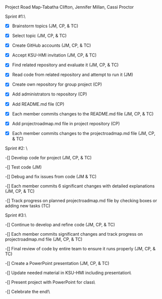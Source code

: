 Project Road Map-Tabatha Clifton, Jennifer Millan, Cassi Proctor

Sprint #1:\

-[x] Brainstorm topics (JM, CP, & TC)

-[x] Select topic (JM, CP, & TC)

-[x] Create GitHub accounts (JM, CP, & TC)

-[x] Accept KSU-HMI invitation (JM, CP, & TC)

-[x] Find related repository and evaluate it (JM, CP, & TC)

-[x] Read code from related repository and attempt to run it (JM)

-[x] Create own repository for group project (CP)

-[x] Add administrators to repository (CP)

-[x] Add README.md file (CP)

-[x] Each member commits changes to the README.md file (JM, CP, & TC)

-[x] Add projectroadmap.md file in project repository (CP)

-[x] Each member commits changes to the projectroadmap.md file (JM, CP, & TC)

Sprint #2: \

-[] Develop code for project (JM, CP, & TC)

-[] Test code (JM)

-[] Debug and fix issues from code (JM & TC)

-[] Each member commits 6 significant changes with detailed explanations (JM, CP, & TC)

-[] Track progress on planned projectroadmap.md file by checking boxes or adding new tasks (TC)

Sprint #3:\ 

-[] Continue to develop and refine code (JM, CP, & TC)

-[] Each member commits significant changes and track progress on projectroadmap.md file (JM, CP, & TC)

-[] Final review of code by entire team to ensure it runs properly (JM, CP, & TC)

-[] Create a PowerPoint presentation (JM, CP, & TC)

-[] Update needed material in KSU-HMI including presentation\ 

-[]  Present project with PowerPoint for class\  

-[] Celebrate the end!\ 
